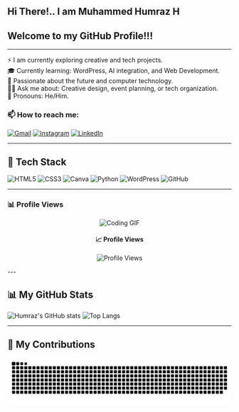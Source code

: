 ## Hi There!.. I am Muhammed Humraz H  
## Welcome to my GitHub Profile!!!


 
----
⚡ I am currently exploring creative and tech projects.  
🎓 Currently learning: WordPress, AI integration, and Web Development.  
🧠 Passionate about the future and computer technology.  
🧑‍💻 Ask me about: Creative design, event planning, or tech organization.  
🧭 Pronouns: He/Him.  

### 📫 How to reach me:
[![Gmail](https://img.shields.io/badge/Gmail-D14836?style=for-the-badge&logo=gmail&logoColor=white)](mailto:muhammadhamraz201@gmail.com)
[![Instagram](https://img.shields.io/badge/Instagram-%23E4405F.svg?style=for-the-badge&logo=Instagram&logoColor=white)](https://www.instagram.com/muhammed_humraz_11?igsh=aG00YW05YTFmajE4)
[![LinkedIn](https://img.shields.io/badge/LinkedIn-%230077B5.svg?style=for-the-badge&logo=linkedin&logoColor=white)](https://www.linkedin.com/in/mhd-humraz-283a5435b)

---

## 🧰 Tech Stack
![HTML5](https://img.shields.io/badge/html5-%23E34F26.svg?style=for-the-badge&logo=html5&logoColor=white)
![CSS3](https://img.shields.io/badge/css3-%231572B6.svg?style=for-the-badge&logo=css3&logoColor=white)
![Canva](https://img.shields.io/badge/Canva-%2300C4CC.svg?style=for-the-badge&logo=Canva&logoColor=white)
![Python](https://img.shields.io/badge/Python-3670A0?style=for-the-badge&logo=python&logoColor=ffdd54)
![WordPress](https://img.shields.io/badge/WordPress-21759B?style=for-the-badge&logo=wordpress&logoColor=white)
![GitHub](https://img.shields.io/badge/github-%23121011.svg?style=for-the-badge&logo=github&logoColor=white)


-----
  
### 📊 Profile Views


<div align="center">
  <img src=" https://giphy.com/gifs/eNkf90CuSMQDVYoF9X  " alt="Coding GIF" width="200"/> 
   
</div>

<h4 align="center">📈 Profile Views</h4>
<p align="center">
  <img src="https://profile-counter.glitch.me/mhd-humraz/count.svg" alt="Profile Views" />
</p>
---

## 📊 My GitHub Stats
![Humraz's GitHub stats](https://github-readme-stats.vercel.app/api?username=mhd-humraz&show_icons=true&theme=tokyonight)
![Top Langs](https://github-readme-stats.vercel.app/api/top-langs/?username=mhd-humraz&layout=compact&theme=tokyonight)

---

## 🐍 My Contributions
![GitHub Snake Animation](https://raw.githubusercontent.com/mhd-humraz/snk/output/github-contribution-grid-snake.svg)
<!---
mhd-humraz/mhd-humraz is a ✨ special ✨ repository because its `README.md` (this file) appears on your GitHub profile.
You can click the Preview link to take a look at your changes.
--->

